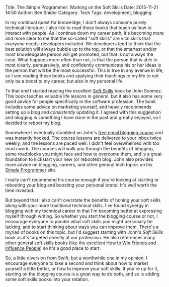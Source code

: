 Title: The Simple Programmer: Working on the Soft Skills
Date: 2015-11-21 14:50
Author: Ben Snider
Category: Tech
Tags: development, blogging

In my continual quest for knoweldge, I don't always consume purely technical literature. I also like to read those books that teach us how to interact with people. As I continue down my career path, it's becoming more and more clear to me that the so-called "soft skills" are vital skills that *everyone* needs: developers included. We developers tend to think that the best solution will always bubble up to the top, or that the smartest and/or most knowledgable person will get promoted, but that is not always the case. What happens more often than not, is that the person that is able to most clearly, persuasively, and confidently communicate his or her ideas is the person that will be the most successful. This is true in any avenue in life, so I see reading these books and applying their teachings to my life to not only be a boost to my career, but also in my personal life.

To that end I started reading the excellent [Soft Skills](https://www.manning.com/books/soft-skills) book by John Sonmez. This book teaches valuable life lessons in general, but it also has some very good advice for people specifically in the software profession. The book includes some advice on marketing yourself, and heavily recommends setting up a blog and *consistently* updating it. I agreed with this suggestion and blogging is something I have done in the past and greatly enjoyed, so I decided to reboot my blog.

Somewhere I eventually stumbled on John's [free email blogging course](http://devcareerboost.com/blog-course/) and was instantly hooked. The course lessons are delivered to your inbox twice weekly, and the lessons are paced well: I didn't feel overwhelmed with too much work. The courses will walk you through the benefits of blogging, some roadblocks you might face and how to overcome them, and is a great foundation to kickstart your new (or rebooted) blog. John also provides more advice on blogging, careers, and other general tech topics on his [Simple Programmer](http://simpleprogrammer.com) site.

I really can't recommend his course enough if you're looking at starting or rebooting your blog and boosting your personal brand. It's well worth the time invested.

But beyond that I also can't overstate the benefits of honing your soft skills along with your more traditional technical skills. I've found synergy in blogging with my technical career in that I'm becoming better at expressing myself through writing. So whether you start the blogging course or not, I encourage everyone to ponder what soft skills you might personally be lacking, and to start thinking about ways you can improve them. There's a myriad of books on this topic, but I'd suggest starting with John's *Soft Skills* book as it's targeted directly at our profession. He also references many other general soft skills books (like the excellent [How to Win Friends and Influence People](https://en.wikipedia.org/wiki/How_to_Win_Friends_and_Influence_People)) so it's a good place to start.

So, a little diversion from Swift, but a worthwhile one in my opinion. I encourage everyone to take a second and think about how to market yourself a little better, or how to improve your soft skills. If you're up for it, starting on the blogging course is a great way to do both, and so is adding some soft skills books into your rotation.
